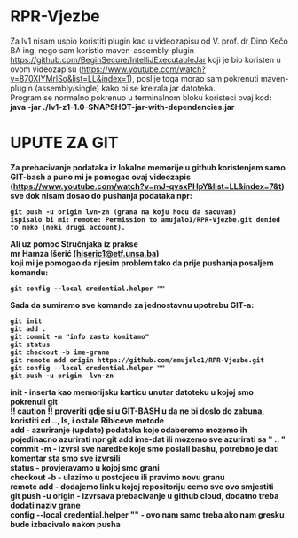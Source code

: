 # RPR-Vjezbe<br>
Za lv1 nisam uspio koristiti plugin kao u videozapisu od V. prof. dr Dino Kečo BA ing. nego sam koristio maven-assembly-plugin 
https://github.com/BeginSecure/IntelliJExecutableJar koji je bio koristen u ovom videozapisu (https://www.youtube.com/watch?v=870XIYMrlSo&list=LL&index=1),
poslije toga morao sam pokrenuti maven-plugin (assembly/single) kako bi se kreirala jar datoteka.<br>Program se normalno pokrenuo u terminalnom bloku koristeci ovaj kod:  
<b>java -jar ./lv1-z1-1.0-SNAPSHOT-jar-with-dependencies.jar <b>

# UPUTE ZA GIT<br>
Za prebacivanje podataka iz lokalne memorije u github koristenjem samo GIT-bash a puno mi je pomogao
ovaj videozapis (https://www.youtube.com/watch?v=mJ-qvsxPHpY&list=LL&index=7&t) sve dok nisam dosao do pushanja podataka
npr: <br>

    git push -u origin lvn-zn (grana na koju hocu da sacuvam)
    ispisalo bi mi: remote: Permission to amujalo1/RPR-Vjezbe.git denied to neko (neki drugi account).
Ali uz pomoc Stručnjaka iz prakse <br>
mr Hamza Išerić (hiseric1@etf.unsa.ba)<br>
koji mi je pomogao da rijesim problem tako da prije pushanja posaljem komandu:

    git config --local credential.helper ""
Sada da sumiramo sve komande za jednostavnu upotrebu GIT-a:

    git init 
    git add .
    git commit -m "info zasto komitamo"
    git status
    git checkout -b ime-grane
    git remote add origin https://github.com/amujalo1/RPR-Vjezbe.git
    git config --local credential.helper ""
    git push -u origin  lvn-zn
  init - inserta kao memorijsku karticu unutar datoteku u kojoj smo pokrenuli git<br>
  !! caution !! proveriti gdje si u GIT-BASH u da ne bi doslo do zabuna, koristiti cd .., ls, i ostale Ribiceve metode<br>
  add - azuriranje (update) podataka koje odaberemo mozemo ih pojedinacno azurirati npr git add ime-dat ili mozemo sve      azurirati sa " .. "<br>
  commit -m - izvrsi sve naredbe koje smo poslali bashu, potrebno je dati komentar sta smo sve izvrsili<br>
  status - provjeravamo u kojoj smo grani<br>
  checkout -b - ulazimo u postojecu ili pravimo novu granu<br> 
  remote add - dodajemo link u kojoj repositoriju cemo sve ovo smjestiti<br>
  git push -u origin  - izvrsava prebacivanje u github cloud, dodatno treba dodati naziv grane<br>
  config --local credential.helper "" - ovo nam samo treba ako nam gresku bude izbacivalo nakon pusha<br> 
    
    

